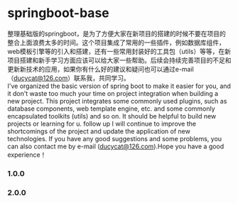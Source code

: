 # springboot-base
整理基础版的springboot，是为了方便大家在新项目的搭建的时候不要在项目的整合上面浪费太多的时间。这个项目集成了常用的一些插件，例如数据库组件，web模板引擎等的引入和搭建，还有一些常用封装好的工具包（utils）等等，在新项目搭建和新手学习方面应该可以给大家一些帮助。后续会持续完善项目的不足和更新新技术的应用，如果你有什么好的建议和疑问也可以通过e-mail（ducycat@126.com）联系我，共同学习。  
I've organized the basic version of spring boot to make it easier for you, and it don't waste too much your time on project integration when building a new project. This project integrates some commonly used plugins, such as database components, web template engine, etc. and some commonly encapsulated toolkits (utils) and so on. It should be helpful to build new projects or learning for u. follow up I will continue to improve the shortcomings of the project and update the application of new technologies. If you have any good suggestions and some problems, you can also contact me by e-mail (ducycat@126.com).Hope you have a good experience！



### 1.0.0

### 2.0.0

